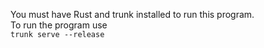 You must have Rust and trunk installed to run this program.  
To run the program use  
    `trunk serve --release`
